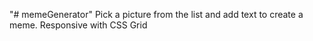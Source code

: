 "# memeGenerator" 
Pick a picture from the list and add text to create a meme.
Responsive with CSS Grid
